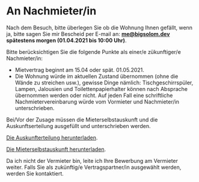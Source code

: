 # An Nachmieter/in

Nach dem Besuch, bitte überlegen Sie ob die Wohnung Ihnen gefällt, wenn ja, bitte sagen Sie mir Bescheid per E-mail an: **[me@bigsolom.dev](mailto:me@bigsolom.dev) spätestens morgen (01.04.2021 bis 10:00 Uhr)**.

Bitte berücksichtigen Sie die folgende Punkte als einer/e zükunftiger/e Nachmieter/in:
- Mietvertrag beginnt am 15.04 oder spät. 01.05.2021.
- Die Wohnung würde im aktuellen Zustand übernommen (ohne die Wände zu streichen usw.), gewisse Dinge nämlich: Tischgeschirrspüler, Lampen, Jalousien und Toilettenpapierhalter können nach Absprache übernommen werden oder nicht. Auf jeden Fall eine schriftliche Nachmietervereinbarung würde vom Vormieter und Nachmieter/in unterschrieben.

Bei/Vor der Zusage müssen die Mieterselbstauskunft und die Auskunftserteilung ausgefüllt und unterschrieben werden.

[Die Auskunfterteilung herunterladen](https://www.dropbox.com/s/3ekh5n2afle8o84/Auskunfterteiligung.pdf).

[Die Mieterselbstauskunft herunterladen](https://www.dropbox.com/s/nua6vqyovtafqlv/Mieterselbstauskunft_2021.pdf).

Da ich nicht der Vermieter bin, leite ich Ihre Bewerbung am Vermieter weiter. Falls Sie als zukünftig/e Vertragspartner/in ausgewählt werden, werden Sie kontaktiert.

